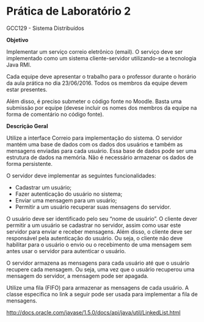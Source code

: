 # Prática de Laboratório 2
GCC129 - Sistema Distribuídos

**Objetivo**

Implementar um serviço correio eletrônico (email). O serviço deve ser implementado como um sistema cliente-servidor utilizando-se a tecnologia Java RMI.

Cada equipe deve apresentar o trabalho para o professor durante o horário da aula prática no dia 23/06/2016. Todos os membros da equipe devem estar presentes.

Além disso, é preciso submeter o código fonte no Moodle. Basta uma submissão por equipe (devese incluir os nomes dos membros da equipe na forma de comentário no código fonte).

**Descrição Geral**

Utilize a interface Correio para implementação do sistema. O servidor mantém uma base de dados com os dados dos usuários e também as mensagens enviadas para cada usuário. Essa base de dados pode ser uma estrutura de dados na memória. Não é necessário armazenar os dados de forma persistente.

O servidor deve implementar as seguintes funcionalidades: 
- Cadastrar um usuário;
- Fazer autenticação do usuário no sistema;
- Enviar uma mensagem para um usuário;
- Permitir a um usuário recuperar suas mensagens do servidor.

O usuário deve ser identificado pelo seu “nome de usuário”. O cliente dever permitir a um usuário se cadastrar no servidor, assim como usar este servidor para enviar e receber mensagens. Além disso, o cliente deve ser responsável pela autenticação do usuário. Ou seja, o cliente não deve habilitar para o usuário o envio ou o recebimento de uma mensagem sem antes usar o servidor para autenticar o usuário.

O servidor armazena as mensagens para cada usuário até que o usuário recupere cada mensagem. Ou seja, uma vez que o usuário recuperou uma mensagem do servidor, a mensagem pode ser apagada. 

Utilize uma fila (FIFO) para armazenar as mensagens de cada usuário. A classe especifica no link a seguir pode ser usada para implementar a fila de mensagens. 

http://docs.oracle.com/javase/1.5.0/docs/api/java/util/LinkedList.html
